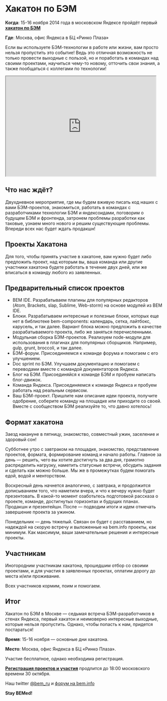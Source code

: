 # Хакатон по БЭМ

**Когда**: 15-16 ноября 2014 года в московском Яндексе пройдёт первый **[хакатон по БЭМ](https://tech.yandex.ru/events/bemup/15-november-2014/)**
 
**Где**: Москва, офис Яндекса в БЦ «Ринко Плаза»

Если вы используете БЭМ-технологии в работе или жизни, вам просто нельзя пропустить это событие! Ведь это отличная возможность не только провести выходные с пользой, но и поработать в командах над своими проектами, научиться чему-то новому, отточить свои знания, а также пообщаться с коллегами по технологии!

<iframe width="480" height="320" src="https://video.yandex.ru/iframe/ya-events/hu2lbazfiz.5125/?player-type=custom&show-info=false&show-logo=false&hd=1"></iframe>

## Что нас ждёт?

Двухдневное мероприятие, где мы будем вживую писать код наших с вами БЭМ-проектов, знакомиться, работать в командах с разработчиками технологии БЭМ и яндексоидами, поговорим о будущем БЭМ и фронтенда, затронем проблемы разработки как таковые, узнаем много нового и решим существующие проблемы. Впереди всех нас будет ждать продакшн!

## Проекты Хакатона

Для того, чтобы принять участие в хакатоне, вам нужно будет либо предложить проект, над которым вы, ваша команда или другие участники хакатона будете работать в течение двух дней, или же вписаться в команду любого из заявленных.

## Предварительный список проектов

 * BEM IDE. Разрабатываем плагины для популярных редакторов (Atom, Brackets, slap, Sublime, Web-storm) на основе модулей из BEM IDE.
 * Блоки. Разрабатываем интересные и полезные блоки, которых еще нет в библиотеке bem-components: календарь, сетка, лайтбокс, карусель, и так далее. Вариант блока можно предложить в качестве разрабатываемого проекта, либо же заняться перечисленными.
 * Модульная сборка БЭМ-проектов. Реализуем node-модули для использования в плагинах для популярных сборщиков. Например, gulp, grunt, broccoli, и так далее.
 * БЭМ-форум. Присоединяемся к команде форума и помогаем с его улучшением.
 * Doc sprint по БЭМ. Улучшаем документацию и помогаем с переводами вместе с командой документаторов Яндекса.
 * Блог на БЭМ. Присоединяйся к команде БЭМ и пробуем написать блог-движок.
 * Команда Яндекса. Присоединяемся к команде Яндекса и пробуем работать над реальным сервисом.
 * Ваш БЭМ-проект. Пришлите нам описание идеи проекта, получите одобрение, соберите команду на площадке или приходите со своей. Вместе с сообществом БЭМ реализуйте то, что давно хотелось!

## Формат хакатона

Заезд накануне в пятницу, знакомство, совместный ужин, заселение и здоровый сон!

Субботнее утро с завтраком на площадке, знакомство, представление проектов, формата, формирование команд и начало работы. Главное за день — решить, чего вы хотите достигнуть за два дня, грамотно распределить нагрузку, наметить статусные встречи, обсудить задания и сделать как можно больше. Мы же в промежутках будем помогать едой, водой и менторством.

Воскресный день начнется аналогично, с завтрака, и продолжится дописыванием того, что наметили вчера, и что к вечеру нужно будет презентовать. В какой-то момент озаботьтесь подготовкой рассказа о проекте, команде, достигнутых горизонтах и будущих планах. Продакшн и презентейшн. После — подводим итоги и идем отмечать завершение проекта за ужином.

Понедельник — день тяжелый. Связан он будет с расставанием, но надеждой на скорую встречу и выложенные на bem.info проекты, как минимум. Как максимум, ваши замечательные решения и интересные проекты.

## Участникам

Иногородним участникам хакатона, прошедшим отбор со своими проектами, и для участия в заявленных проектах, оплатим дорогу до места и/или проживание.

Всех участников кормим, поим и помогаем.

## Итог

Хакатон по БЭМ в Москве — седьмая встреча БЭМ-разработчиков в стенах Яндекса, первый хакатон и неимоверно интересные выходные, которые нельзя пропустить. Однако, чтобы попасть к нам, придется постараться!

**Время**: 15-16 ноября — основные дни хакатона.

**Место**: Москва, офис Яндекса в БЦ «Ринко Плаза».

Участие бесплатное, однако необходима регистрация.

[**Регистрация проектов и участия**](https://tech.yandex.ru/events/bemup/15-november-2014/register/) продлится до 18:00 московского времени 30 октября.

Наш twitter [@bem_ru](https://twitter.com/bem_ru/) и [форум на bem.info](https://ru.bem.info/forum/)

**Stay BEMed!**
